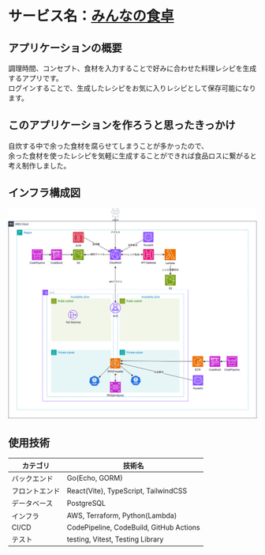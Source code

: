 # サービス名：[みんなの食卓](https://food-app-generation.com/)

## アプリケーションの概要

調理時間、コンセプト、食材を入力することで好みに合わせた料理レシピを生成するアプリです。  
ログインすることで、生成したレシピをお気に入りレシピとして保存可能になります。

## このアプリケーションを作ろうと思ったきっかけ

自炊する中で余った食材を腐らせてしまうことが多かったので、  
余った食材を使ったレシピを気軽に生成することができれば食品ロスに繋がると考え制作しました。

## インフラ構成図

![インフラ構成図](infra_diagram.png)

## 使用技術

| カテゴリ        | 技術名                                  |
|----------------|----------------------------------------|
| バックエンド     | Go(Echo, GORM)           　            |
| フロントエンド   | React(Vite), TypeScript, TailwindCSS   |
| データベース     | PostgreSQL                             |
| インフラ        | AWS, Terraform, Python(Lambda)         |
| CI/CD         | CodePipeline, CodeBuild, GitHub Actions |
| テスト         | testing, Vitest, Testing Library        |

